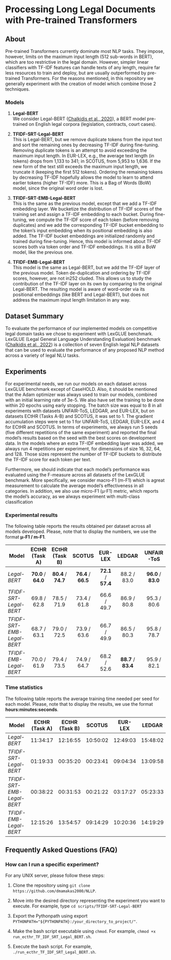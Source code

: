 # Processing Long Legal Documents with Pre-trained Transformers

## About
Pre-trained Transformers currently dominate most NLP tasks. They impose, however, limits on the maximum input length (512 sub-words in BERT), 
which are too restrictive in the legal domain. However, simpler linear classifiers with TF-IDF features can handle texts of any length, 
require far less resources to train and deploy, but are usually outperformed by pre-trained Transformers. For the reasons mentioned, in this 
repository we generally experiment with the creation of model which combine those 2 techniques.

### Models
1. **Legal-BERT** <br>
We consider Legal-BERT ([Chalkidis et al., 2020](https://arxiv.org/pdf/2010.02559.pdf)), a BERT model pre-trained on English legal corpora 
(legislation, contracts, court cases).

1. **TFIDF-SRT-Legal-BERT** <br>
This is Legal-BERT, but we remove duplicate tokens from the input text and sort the remaining ones by decreasing TF-IDF during fine-tuning. 
Removing duplicate tokens is an attempt to avoid exceeding the maximum input length. In EUR-LEX, e.g., the average text length (in tokens) 
drops from 1,133 to 341; in SCOTUS, from 5,953 to 1,636. If the new form of the text still exceeds the maximum input length, we truncate it 
(keeping the first 512 tokens). Ordering the remaining tokens by decreasing TF-IDF hopefully allows the model to learn to attend earlier 
tokens (higher TF-IDF) more. This is a Bag of Words (BoW) model, since the original word order is lost.

1. **TFIDF-SRT-EMB-Legal-BERT** <br>
This is the same as the previous model, except that we add a TF-IDF embedding layer. We bucketize the distribution of TF-IDF scores of the 
training set and assign a TF-IDF embedding to each bucket. During fine-tuning, we compute the TF-IDF score of each token (before removing 
duplicates) and we add the corresponding TF-IDF bucket embedding to the token’s input embedding when its positional embedding is also added. 
The TF-IDF bucket embeddings are initialized randomly and trained during fine-tuning. Hence, this model is informed about TF-IDF scores 
both via token order and TF-IDF embeddings. It is still a BoW model, like the previous one.

1. **TFIDF-EMB-Legal-BERT** <br>
This model is the same as Legal-BERT, but we add the TF-IDF layer of the previous model. Token de-duplication and ordering by TF-IDF scores, 
however, are not in252 cluded. This allows us to study the contribution of the TF-IDF layer on its own by comparing to the original Legal-BERT. 
The resulting model is aware of word-order via its positional embeddings (like BERT and Legal-BERT), but does not address the maximum input 
length limitation in any way.

## Dataset Summary
To evaluate the performance of our implemented models on competitive legal domain tasks we chose to experiment with LexGLUE benchmark. LexGLUE 
(Legal General Language Understanding Evaluation) benchmark ([Chalkidis et al., 2022](https://github.com/coastalcph/lex-glue)) is a collection 
of seven English legal NLP datasets that can be used to evaluate the performance of any proposed NLP method across a variety of legal NLU tasks.

## Experiments
For experimental needs, we run our models on each dataset across LexGLUE benchmark except of CaseHOLD. Also, it should be mentioned that the 
Adam optimizer was always used to train our models, combined with an initial learning rate of 3e-5. We also have set the training to be done 
within 20 epochs using early stopping. The batch size was equal to 8 in all experiments with datasets UNFAIR-ToS, LEDGAR, and EUR-LEX, but on 
datasets ECtHR (Tasks A-B) and SCOTUS, it was set to 1. The gradient accumulation steps were set to 1 for UNFAIR-ToS, LEDGAR, EUR-LEX, and 4 
for ECtHR and SCOTUS. In terms of experiments, we always run 5 seeds (five different repetitions of the same experiment) and reported the 
final model’s results based on the seed with the best scores on development data. In the models where an extra TF-IDF embedding layer was 
added, we always run 4 repetitions per experiment, for dimensions of size 16, 32, 64, and 128. Those sizes represent the number of TF-IDF 
buckets to distribute the TF-IDF score for each token per text.

Furthermore, we should indicate that each model’s performance was evaluated using the F-measure across all datasets of the LexGLUE benchmark. 
More specifically, we consider macro-F1 (m-F1) which is agreat measurement to calculate the average model’s effectiveness in all categories. 
In addition, we also use micro-F1 (µ-F1) metric, which reports the model’s accuracy, as we always experiment with multi-class classification

### Experimental results
The following table reports the results obtained per dataset across all models developed. Please, note that to display the numbers, we use 
the format **μ-F1 / m-F1**.

| **Model**                  |  **ECtHR (Task A)** |  **ECtHR (Task B)** |      **SCOTUS**     |     **EUR-LEX**     |      **LEDGAR**     |    **UNFAIR-ToS**   |
|----------------------------|:-------------------:|:-------------------:|:-------------------:|:-------------------:|:-------------------:|:-------------------:|
| _Legal-BERT_               | **70.0** / **64.0** | **80.4** / **74.7** | **76.4** / **66.5** | **72.1** / **57.4** |     88.2 / 83.0     | **96.0** / **83.0** |
| _TFIDF-SRT-Legal-BERT_     |     69.8 / 62.8     |     78.5 / 71.9     |     73.4 / 61.8     |     66.6 / 49.7     |     86.9 / 80.8     |     95.3 / 80.6     |
| _TFIDF-SRT-EMB-Legal-BERT_ |     68.7 / 63.1     |     79.0 / 72.5     |     73.9 / 63.6     |     66.7 / 49.9     |     86.5 / 80.3     |     95.8 / 78.7     |
| _TFIDF-EMB-Legal-BERT_     |     70.0 / 61.9     |     79.4 / 73.5     |     74.9 / 64.7     |     68.2 / 52.6     | **88.7** / **83.4** |     95.9 / 82.1     |

### Time statistics
The following table reports the average training time needed per seed for each model. Please, note that to display the results, we use 
the format **hours:minutes:seconds**.

| **Model**                  | **ECtHR (Task A)** | **ECtHR (Task B)** | **SCOTUS** | **EUR-LEX** | **LEDGAR** | **UNFAIR-ToS** |
|----------------------------|:------------------:|:------------------:|:----------:|:-----------:|:----------:|:--------------:|
| _Legal-BERT_               |      11:34:17      |      12:16:55      |  10:50:02  |   12:49:03  |  15:48:02  |    00:20:17    |
| _TFIDF-SRT-Legal-BERT_     |      01:19:33      |      00:35:20      |  00:23:41  |   09:04:34  |  13:09:58  |    00:08:11    |
| _TFIDF-SRT-EMB-Legal-BERT_ |      00:38:22      |      00:31:53      |  00:21:22  |   03:17:27  |  05:23:33  |    00:03:33    |
| _TFIDF-EMB-Legal-BERT_     |      12:15:26      |      13:54:57      |  09:14:29  |   10:20:36  |  14:19:29  |    00:15:30    |

## Frequently Asked Questions (FAQ)

### How can I run a specific experiment?

For any UNIX server, please follow these steps:

1. Clone the repository using `git clone https://github.com/dmamakas2000/NLLP`.

1. Move into the desired directory representing the experiment you want to execute. For example, type `cd scripts/TFIDF-SRT-Legal-BERT`

1. Export the Pythonpath using export `PYTHONPATH="${PYTHONPATH}:/your_directory_to_project/"`.

1. Make the bash script executable using `chmod`. For example, `chmod +x run_ecthr_TF_IDF_SRT_Legal_BERT.sh`.

1. Execute the bash script. For example, `./run_ecthr_TF_IDF_SRT_Legal_BERT.sh`.